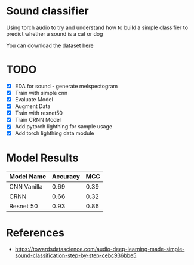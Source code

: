 # Sound classifier
Using torch audio to try and understand how to build a simple classifier to predict whether a sound is a cat or dog

You can download the dataset [here](https://www.kaggle.com/mmoreaux/audio-cats-and-dogs)

# TODO
- [x] EDA for sound - generate melspectogram
- [x] Train with simple cnn
- [x] Evaluate Model
- [x] Augment Data
- [x] Train with resnet50
- [x] Train CRNN Model
- [x] Add pytorch lighthing for sample usage
- [x] Add torch lighthing data module

# Model Results
| Model Name  | Accuracy | MCC  |
|-------------|----------|------|
| CNN Vanilla | 0.69     | 0.39 |
| CRNN        | 0.66     | 0.32 |
| Resnet 50   | 0.93     | 0.86 |

# References
- https://towardsdatascience.com/audio-deep-learning-made-simple-sound-classification-step-by-step-cebc936bbe5